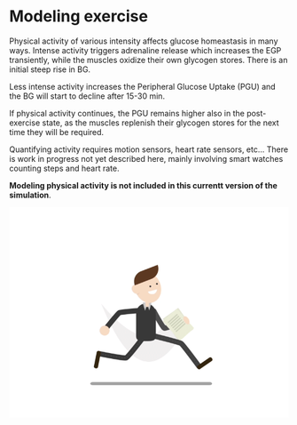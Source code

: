 Modeling exercise
=================

Physical activity of various intensity affects glucose homeastasis in many ways. Intense activity triggers adrenaline release which increases the EGP transiently, while the muscles oxidize their own glycogen stores. There is an initial steep rise in BG.

Less intense activity increases the Peripheral Glucose Uptake (PGU) and the BG will start to decline after 15-30 min.

If physical activity continues, the PGU remains higher also in the post-exercise state, as the muscles replenish their glycogen stores for the next time they will be required.

Quantifying activity requires motion sensors, heart rate sensors, etc... There is work in progress not yet described here, mainly involving smart watches counting steps and heart rate. 

**Modeling physical activity is not included in this currentt version of the simulation**.

![Animation](../img/running.gif)